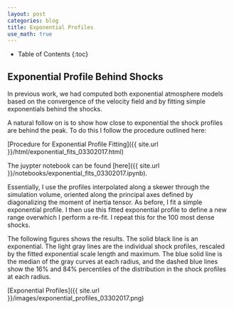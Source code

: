 ```yaml
---
layout: post
categories: blog
title: Exponential Profiles
use_math: true
---
```


* Table of Contents
{:toc}


## Exponential Profile Behind Shocks

In previous work, we had computed both exponential
atmosphere models based on the convergence of the
velocity field and by fitting simple exponentials behind
the shocks.

A natural follow on is to show how close to exponential
the shock profiles are behind the peak. To do this I follow
the procedure outlined here:

[Procedure for Exponential Profile Fitting]({{ site.url }}/html/exponential_fits_03302017.html)

The juypter notebook can be found [here]({{ site.url }}/notebooks/exponential_fits_03302017.ipynb).

Essentially, I use the profiles interpolated along a 
skewer through the simulation volume, oriented along the
principal axes defined by diagonalizing the moment of
inertia tensor.  As before, I fit a simple exponential profile.  I then use this fitted exponential profile to define a new range overwhich I perform a re-fit.  I repeat this for the 100 most dense shocks.

The following figures shows the results. The solid black line is an exponential. The light gray lines are the individual shock profiles, rescaled by the fitted exponential scale length and maximum. The blue solid line is the median of the gray curves at each radius, and the dashed blue lines show the 16\% and 84\% percentiles of the distribution in the shock profiles at each radius.

[Exponential Profiles]({{ site.url }}/images/exponential_profiles_03302017.png)
